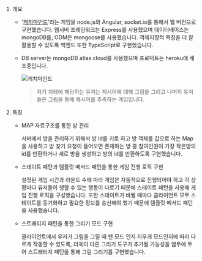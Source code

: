 1. 개요

   - '[캐치마인드](https://cmind.netmarble.net/main.asp)'라는 게임을 node.js와 Angular, socket.io를 통해서 웹 버전으로 구현했습니다. 웹서버 프레임워크는 Express를 사용했으며 데이터베이스는 mongoDB를, ODM은 mongoose를 사용했습니다. 객체지향적 특징을 더 잘 활용할 수 있도록 백엔드 또한 TypeScript로 구현했습니다. 

   - DB server는 mongoDB atlas cloud를 사용했으며 프로덕트는 heroku에 배포중입니다.

     ![캐치마인드](https://user-images.githubusercontent.com/23726218/118633998-08ffce80-b80d-11eb-8ca1-3850dd3572b7.png)

     > 자기 차례에 해당하는 유저는 제시어에 대해 그림을 그리고 나머지 유저들은 그림을 통해 제시어를 추측하는 게임입니다.

2. 특징

   - MAP 자료구조를 통한 방 관리

     서버에서 방을 관리하기 위해서 방 id를 키로 하고 방 객체를 값으로 하는 Map을 사용하고 방 찾기 요청이 들어오면 존재하는 방 중 참여인원이 가장 작은방의 id를 반환하거나 새로 방을 생성하고 방의 id를 반환하도록 구현했습니다.

   -  스테이트 패턴과 템플릿 메서드 패턴을 통한 게임 진행 로직 구현

      설정된 게임 시간과 라운드 수에 따라 게임은 자동적으로 진행되어야 하고 각 상황마다 유저들이 행할 수 있는 행동이 다르기 때문에 스테이트 패턴을 사용해 게임 진행 로직을 구성했습니다. 또한 스테이트가 바뀔 때마다 클라이언트 모두 스테이트를 동기화하고 필요한 정보를 송신해야 했기 때문에 템플릿 메서드 패턴을 사용했습니다.

   -  스트래티지 패턴을 통한 그리기 모드 구현

      클라이언트에서 유저가 그림을 그릴 때 펜 모드 인지 지우개 모드인지에 따라 다르게 작동할 수 있도록, 더욱이 다른 그리기 도구가 추가될 가능성을 염두에 두어 스트래티지 패턴을 통해 그림 그리기를 구현했습니다. 
